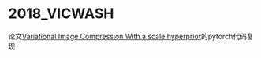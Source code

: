 # 2018_VICWASH

论文[Variational Image Compression With a scale hyperprior](https://arxiv.org/abs/1802.01436)的pytorch代码复现